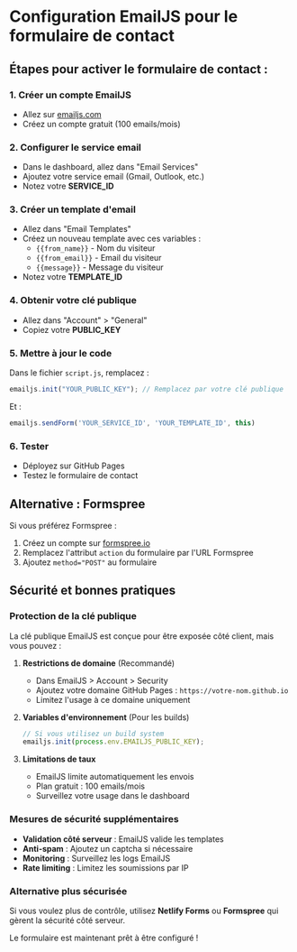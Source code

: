 # Configuration EmailJS pour le formulaire de contact

## Étapes pour activer le formulaire de contact :

### 1. Créer un compte EmailJS
- Allez sur [emailjs.com](https://www.emailjs.com/)
- Créez un compte gratuit (100 emails/mois)

### 2. Configurer le service email
- Dans le dashboard, allez dans "Email Services"
- Ajoutez votre service email (Gmail, Outlook, etc.)
- Notez votre **SERVICE_ID**

### 3. Créer un template d'email
- Allez dans "Email Templates"
- Créez un nouveau template avec ces variables :
  - `{{from_name}}` - Nom du visiteur
  - `{{from_email}}` - Email du visiteur  
  - `{{message}}` - Message du visiteur
- Notez votre **TEMPLATE_ID**

### 4. Obtenir votre clé publique
- Allez dans "Account" > "General"
- Copiez votre **PUBLIC_KEY**

### 5. Mettre à jour le code
Dans le fichier `script.js`, remplacez :
```javascript
emailjs.init("YOUR_PUBLIC_KEY"); // Remplacez par votre clé publique
```

Et :
```javascript
emailjs.sendForm('YOUR_SERVICE_ID', 'YOUR_TEMPLATE_ID', this)
```

### 6. Tester
- Déployez sur GitHub Pages
- Testez le formulaire de contact

## Alternative : Formspree
Si vous préférez Formspree :
1. Créez un compte sur [formspree.io](https://formspree.io/)
2. Remplacez l'attribut `action` du formulaire par l'URL Formspree
3. Ajoutez `method="POST"` au formulaire

## Sécurité et bonnes pratiques

### Protection de la clé publique
La clé publique EmailJS est conçue pour être exposée côté client, mais vous pouvez :

1. **Restrictions de domaine** (Recommandé)
   - Dans EmailJS > Account > Security
   - Ajoutez votre domaine GitHub Pages : `https://votre-nom.github.io`
   - Limitez l'usage à ce domaine uniquement

2. **Variables d'environnement** (Pour les builds)
   ```javascript
   // Si vous utilisez un build system
   emailjs.init(process.env.EMAILJS_PUBLIC_KEY);
   ```

3. **Limitations de taux**
   - EmailJS limite automatiquement les envois
   - Plan gratuit : 100 emails/mois
   - Surveillez votre usage dans le dashboard

### Mesures de sécurité supplémentaires
- **Validation côté serveur** : EmailJS valide les templates
- **Anti-spam** : Ajoutez un captcha si nécessaire
- **Monitoring** : Surveillez les logs EmailJS
- **Rate limiting** : Limitez les soumissions par IP

### Alternative plus sécurisée
Si vous voulez plus de contrôle, utilisez **Netlify Forms** ou **Formspree** qui gèrent la sécurité côté serveur.

Le formulaire est maintenant prêt à être configuré !